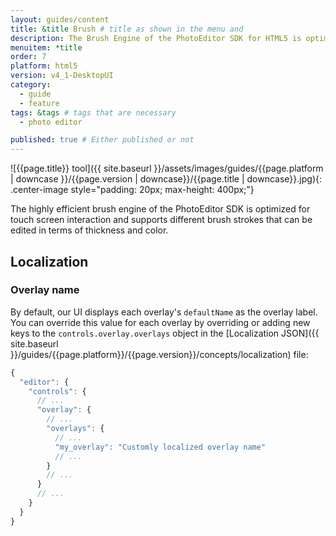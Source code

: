 ```yaml
---
layout: guides/content
title: &title Brush # title as shown in the menu and
description: The Brush Engine of the PhotoEditor SDK for HTML5 is optimized for touch screen interaction and supports various brush strokes, thicknesses, and colors.
menuitem: *title
order: 7
platform: html5
version: v4_1-DesktopUI
category:
  - guide
  - feature
tags: &tags # tags that are necessary
  - photo editor

published: true # Either published or not
---
```

![{{page.title}} tool]({{ site.baseurl }}/assets/images/guides/{{page.platform | downcase }}/{{page.version | downcase}}/{{page.title | downcase}}.jpg){: .center-image style="padding: 20px; max-height: 400px;"}

The highly efficient brush engine of the PhotoEditor SDK is optimized for touch screen interaction and supports different brush strokes that can be edited in terms of thickness and color.


## Localization

### Overlay name

By default, our UI displays each overlay's `defaultName` as the overlay label. You can override this value for each overlay by overriding or adding new keys to the `controls.overlay.overlays` object in the [Localization JSON]({{ site.baseurl }}/guides/{{page.platform}}/{{page.version}}/concepts/localization) file:

```js
{
  "editor": {
    "controls": {
      // ...
      "overlay": {
        // ...
        "overlays": {
          // ...
          "my_overlay": "Customly localized overlay name"
          // ...
        }
        // ...
      }
      // ...
    }
  }
}
```
